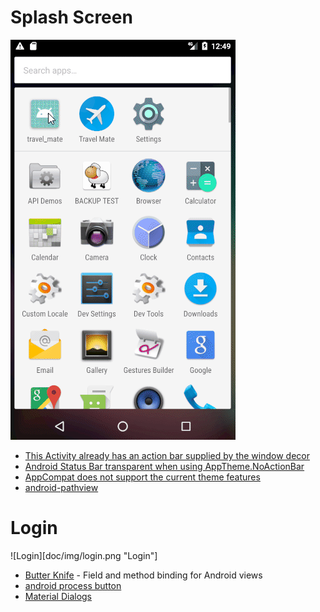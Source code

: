 

# Splash Screen

![Splash Screen](doc/img/splash_screen.gif "Splash Screen")

* [This Activity already has an action bar supplied by the window decor](https://stackoverflow.com/questions/26515058/this-activity-already-has-an-action-bar-supplied-by-the-window-decor)
* [Android Status Bar transparent when using AppTheme.NoActionBar](https://stackoverflow.com/questions/37616517/android-status-bar-transparent-when-using-apptheme-noactionbar)
* [AppCompat does not support the current theme features](https://stackoverflow.com/questions/29784124/java-lang-illegalargumentexception-appcompat-does-not-support-the-current-theme)
* [android-pathview](https://github.com/geftimov/android-pathview)

# Login

![Login][doc/img/login.png "Login"]

* [Butter Knife](http://jakewharton.github.io/butterknife/) - Field and method binding for Android views
* [android process button](https://github.com/dmytrodanylyk/android-process-button)
* [Material Dialogs](https://github.com/afollestad/material-dialogs)